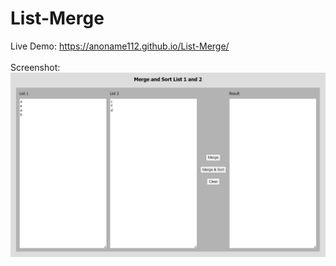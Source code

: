 # List-Merge
Live Demo: https://anoname112.github.io/List-Merge/
<br /><br />
Screenshot:
<br />
<a href="https://anoname112.github.io/List-Merge/">
   <img src="https://raw.githubusercontent.com/Anoname112/List-Merge/main/ss.png" title="List Merge">
</a>
